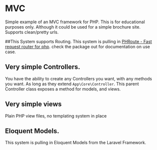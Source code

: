 # MVC
Simple example of an MVC framework for PHP.
This is for educational purposes only. Although it could be used for a simple brochure site. Supports clean/pretty urls.

##This System supports Routing.
This system is pulling in [PHRoute - Fast request router for php](https://github.com/mrjgreen/phroute). check the package out for documentation on use case.

## Very simple Controllers.
     
You have the ability to create any Controllers you want, with any methods you want. As long as they extend `App\Core\Controller`.
This parent Controller class exposes a method for models, and views.

## Very simple views
Plain PHP view files, no templating system in place

## Eloquent Models. 
This system is pulling in Eloquent Models from the Laravel Framework. 
